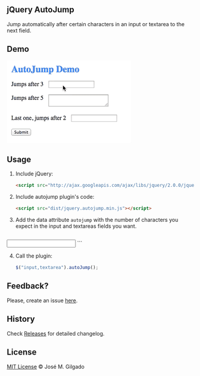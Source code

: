 ## jQuery AutoJump

Jump automatically after certain characters in an input or textarea to the next field.

## Demo
![Demo](/demo/demo.gif)

## Usage

1. Include jQuery:

	```html
	<script src="http://ajax.googleapis.com/ajax/libs/jquery/2.0.0/jquery.min.js"></script>
	```

2. Include autojump plugin's code:

	```html
	<script src="dist/jquery.autojump.min.js"></script>
	```
3. Add the data attribute `autojump` with the number of characters you expect in the input and textareas fields you want.

	```html
  <!-- It will jump to the next field after 5 characters -->
  <input type="text" name="field1" id="field1" value="" data-autojump="5"/>
	```

4. Call the plugin:

	```javascript
	$("input,textarea").autoJump();
	```

## Feedback?
Please, create an issue [here](https://github.com/josem/jquery.autojump/issues).

## History

Check [Releases](https://github.com/josem/jquery.autojump/releases) for detailed changelog.

## License

[MIT License](https://github.com/josem/jquery.autojump/blob/master/LICENSE) © José M. Gilgado
